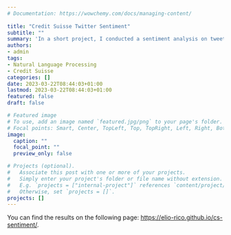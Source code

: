 ```yaml
---
# Documentation: https://wowchemy.com/docs/managing-content/
  
title: "Credit Suisse Twitter Sentiment"
subtitle: ""
summary: 'In a short project, I conducted a sentiment analysis on tweets on Twitter about Credit Suisse and document how it evolved over the last few months.'
authors: 
- admin
tags:
- Natural Language Processing
- Credit Suisse
categories: []
date: 2023-03-22T08:44:03+01:00
lastmod: 2023-03-22T08:44:03+01:00
featured: false
draft: false

# Featured image
# To use, add an image named `featured.jpg/png` to your page's folder.
# Focal points: Smart, Center, TopLeft, Top, TopRight, Left, Right, BottomLeft, Bottom, BottomRight.
image:
  caption: ""
  focal_point: ""
  preview_only: false

# Projects (optional).
#   Associate this post with one or more of your projects.
#   Simply enter your project's folder or file name without extension.
#   E.g. `projects = ["internal-project"]` references `content/project/deep-learning/index.md`.
#   Otherwise, set `projects = []`.
projects: []
---
```


You can find the results on the following page: https://elio-rico.github.io/cs-sentiment/.